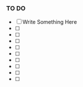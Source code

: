 ### TO DO
- [ ] Write Something Here
- [ ] 
- [ ] 
- [ ] 
- [ ] 
- [ ] 
- [ ] 
- [ ] 
- [ ] 
- [ ] 




